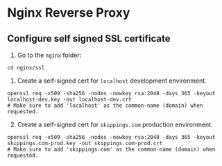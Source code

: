 # Nginx Reverse Proxy

## Configure self signed SSL certificate

1. Go to the `nginx` folder:

```
cd nginx/ssl
```

1. Create a self-signed cert for `localhost` development environment.

```
openssl req -x509 -sha256 -nodes -newkey rsa:2048 -days 365 -keyout localhost-dev.key -out localhost-dev.crt
# Make sure to add 'localhost' as the common-name (domain) when requested.
```

2. Create a self-signed cert for `skippings.com` production environment.

```
openssl req -x509 -sha256 -nodes -newkey rsa:2048 -days 365 -keyout skippings.com-prod.key -out skippings.com-prod.crt
# Make sure to add 'skippings.com' as the common-name (domain) when requested.
```
